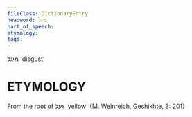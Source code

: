 ```yaml
---
fileClass: DictionaryEntry
headword: מיגל
part_of_speech: 
etymology: 
tags: 
---
```

מיגל
'disgust'

ETYMOLOGY
===========
From the root of געל 'yellow' {M. Weinreich, Geshikhte, 3: 201}